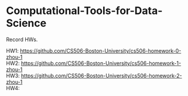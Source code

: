 # Computational-Tools-for-Data-Science   

Record HWs.  

HW1: https://github.com/CS506-Boston-University/cs506-homework-0-zhou-1    
HW2: https://github.com/CS506-Boston-University/cs506-homework-1-zhou-1    
HW3: https://github.com/CS506-Boston-University/cs506-homework-2-zhou-1     
HW4:    
